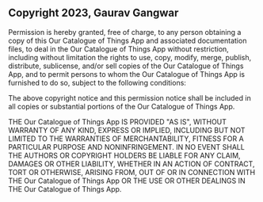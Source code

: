 ## Copyright 2023, Gaurav Gangwar

Permission is hereby granted, free of charge, to any person obtaining a copy of this Our Catalogue of Things App and associated documentation files, to deal in the Our Catalogue of Things App without restriction, including without limitation the rights to use, copy, modify, merge, publish, distribute, sublicense, and/or sell copies of the Our Catalogue of Things App, and to permit persons to whom the Our Catalogue of Things App is furnished to do so, subject to the following conditions:

The above copyright notice and this permission notice shall be included in all copies or substantial portions of the Our Catalogue of Things App.

THE Our Catalogue of Things App IS PROVIDED "AS IS", WITHOUT WARRANTY OF ANY KIND, EXPRESS OR IMPLIED, INCLUDING BUT NOT LIMITED TO THE WARRANTIES OF MERCHANTABILITY, FITNESS FOR A PARTICULAR PURPOSE AND NONINFRINGEMENT. IN NO EVENT SHALL THE AUTHORS OR COPYRIGHT HOLDERS BE LIABLE FOR ANY CLAIM, DAMAGES OR OTHER LIABILITY, WHETHER IN AN ACTION OF CONTRACT, TORT OR OTHERWISE, ARISING FROM, OUT OF OR IN CONNECTION WITH THE Our Catalogue of Things App OR THE USE OR OTHER DEALINGS IN THE Our Catalogue of Things App.
